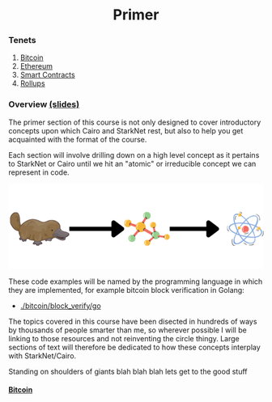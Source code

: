 <h1 align="center">Primer</h1>

### Tenets
1. [Bitcoin](./bitcoin/README.md)
2. [Ethereum](./ethereum/README.md)
3. [Smart Contracts](./smart_contracts/README.md)
4. [Rollups](./rollups/README.md)

### Overview [(slides)](https://docs.google.com/presentation/d/1-ykeFFRwI2JTIyXAKd2AmVSIUnbjPk7EdfpHxL3CxYs/edit?usp=sharing)
The primer section of this course is not only designed to cover introductory concepts upon which Cairo and StarkNet rest, but also to help you get acquainted with the format of the course. 

Each section will involve drilling down on a high level concept as it pertains to StarkNet or Cairo until we hit an "atomic" or irreducible concept we can represent in code. 

<div align="center">
    <img src="../misc/plat2.png">
</div>

These code examples will be named by the programming language in which they are implemented, for example bitcoin block verification in Golang:
- [./bitcoin/block_verify/go](./bitcoin/block_verify/go)

The topics covered in this course have been disected in hundreds of ways by thousands of people smarter than me, so wherever possible I will be linking to those resources and not reinventing the circle thingy. Large sections of text will therefore be dedicated to how these concepts interplay with StarkNet/Cairo.

Standing on shoulders of giants blah blah blah lets get to the good stuff

#### [Bitcoin](./bitcoin/README.md)